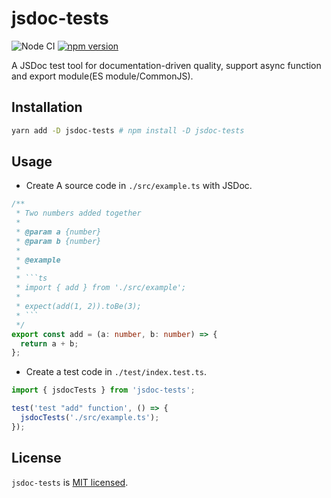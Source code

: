 # jsdoc-tests

![Node CI](https://github.com/unadlib/jsdoc-tests/workflows/Node%20CI/badge.svg)
[![npm version](https://badge.fury.io/js/jsdoc-tests.svg)](http://badge.fury.io/js/jsdoc-tests)

A JSDoc test tool for documentation-driven quality, support async function and export module(ES module/CommonJS).

## Installation

```sh
yarn add -D jsdoc-tests # npm install -D jsdoc-tests
```

## Usage

- Create A source code in `./src/example.ts` with JSDoc.

````ts
/**
 * Two numbers added together
 *
 * @param a {number}
 * @param b {number}
 *
 * @example
 *
 * ```ts
 * import { add } from './src/example';
 *
 * expect(add(1, 2)).toBe(3);
 * ```
 */
export const add = (a: number, b: number) => {
  return a + b;
};
````

- Create a test code in `./test/index.test.ts`.

```ts
import { jsdocTests } from 'jsdoc-tests';

test('test "add" function', () => {
  jsdocTests('./src/example.ts');
});
```

## License

`jsdoc-tests` is [MIT licensed](https://github.com/testkits/jsdoc-tests/blob/master/LICENSE).
